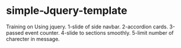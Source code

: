 # simple-Jquery-template
Training on Using jquery.
1-slide of side navbar.
2-accordion cards.
3-passed event counter. 
4-slide to sections smoothly.
5-limit number of charecter in message.


